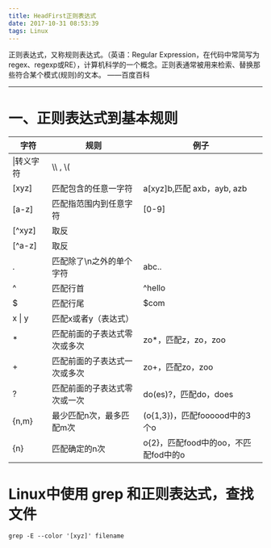 ```yaml
---
title: HeadFirst正则表达式
date: 2017-10-31 08:53:39
tags: Linux
---
```


正则表达式，又称规则表达式。（英语：Regular Expression，在代码中常简写为regex、regexp或RE），计算机科学的一个概念。正则表通常被用来检索、替换那些符合某个模式(规则)的文本。 ——百度百科


<!-- more -->

---

# 一、正则表达式到基本规则

字符|规则|例子
---|---|---
\|转义字符|\\\ , \\(
[xyz]|匹配包含的任意一字符|a[xyz]b,匹配 axb，ayb, azb
[a-z]|匹配指范围内到任意字符|[0-9]
[^xyz]|取反|
[^a-z]|取反|
.|匹配除了\\n之外的单个字符| abc..
^|匹配行首| ^hello
$|匹配行尾| $com
x &#124; y| 匹配x或者y（表达式）|
* | 匹配前面的子表达式零次或多次| zo*，匹配z，zo，zoo
+ | 匹配前面的子表达式一次或多次| zo+，匹配zo，zoo
? | 匹配前面的子表达式零次或一次| do(es)?，匹配do，does
{n,m}|最少匹配n次，最多匹配m次|(o{1,3})，匹配foooood中的3个o
{n}|匹配确定的n次|o{2}，匹配food中的oo，不匹配fod中的o


# Linux中使用 grep 和正则表达式，查找文件

`grep -E --color '[xyz]' filename`
